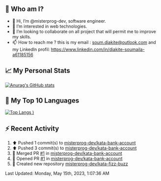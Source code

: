## **🔎 Who am I?**
- 👋 Hi, I’m @misterprog-dev, software engineer.
- 👀 I’m interested in web technologies.
- 💞️ I’m looking to collaborate on all project that will permit me to improve my skills.
- 📫 How to reach me ? this is my email : soum.diakite@outlook.com and my LinkedIn profil: https://www.linkedin.com/in/diakite-soumaila-a61185156


## **📈 My Personal Stats**
[![Anurag's GitHub stats](https://github-readme-stats.vercel.app/api?username=misterprog-dev&count_private=true&show_icons=true)](https://github.com/anuraghazra/github-readme-stats)

## **📣 My Top 10 Languages**
[![Top Langs](https://github-readme-stats.vercel.app/api/top-langs/?username=misterprog-dev&langs_count=10&layout=compact&hide=html,css&hide_title=true&&&show_icons=true)
)](https://github.com/anuraghazra/github-readme-stats)

## **⚡ Recent Activity**
<!--RECENT_ACTIVITY:start-->
1. ⬆️ Pushed 1 commit(s) to [misterprog-dev/kata-bank-account](https://github.com/misterprog-dev/kata-bank-account)<br>
2. ⬆️ Pushed 3 commit(s) to [misterprog-dev/kata-bank-account](https://github.com/misterprog-dev/kata-bank-account)<br>
3. 🎉 Merged PR [#1](https://github.com/misterprog-dev/kata-bank-account/pull/1) in [misterprog-dev/kata-bank-account](https://github.com/misterprog-dev/kata-bank-account)<br>
4. 💪 Opened PR [#1](https://github.com/misterprog-dev/kata-bank-account/pull/1) in [misterprog-dev/kata-bank-account](https://github.com/misterprog-dev/kata-bank-account)<br>
5. 📔 Created new repository [misterprog-dev/kata-fizz-buzz](https://github.com/misterprog-dev/kata-fizz-buzz)<br>
<!--RECENT_ACTIVITY:end-->
<!--RECENT_ACTIVITY:last_update-->
Last Updated: Monday, May 15th, 2023, 1:07:36 AM
<!--RECENT_ACTIVITY:last_update_end-->

<!---
misterprog-dev/misterprog-dev is a ✨ special ✨ repository because its `README.md` (this file) appears on your GitHub profile.
You can click the Preview link to take a look at your changes.
--->


